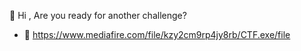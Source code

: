 👋 Hi , Are you ready for another challenge?
- 👀 https://www.mediafire.com/file/kzy2cm9rp4jy8rb/CTF.exe/file
